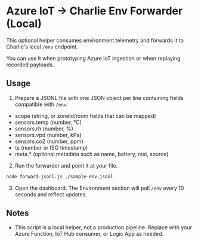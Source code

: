 # Azure IoT -> Charlie Env Forwarder (Local)

This optional helper consumes environment telemetry and forwards it to Charlie's local `/env` endpoint.

You can use it when prototyping Azure IoT ingestion or when replaying recorded payloads.

## Usage

1. Prepare a JSONL file with one JSON object per line containing fields compatible with `/env`:

- scope (string, or zoneId/room fields that can be mapped)
- sensors.temp (number, °C)
- sensors.rh (number, %)
- sensors.vpd (number, kPa)
- sensors.co2 (number, ppm)
- ts (number or ISO timestamp)
- meta.* (optional metadata such as name, battery, rssi, source)

2. Run the forwarder and point it at your file.

```sh
node forward-jsonl.js ./sample-env.jsonl
```

3. Open the dashboard. The Environment section will poll `/env` every 10 seconds and reflect updates.

## Notes

- This script is a local helper, not a production pipeline. Replace with your Azure Function, IoT Hub consumer, or Logic App as needed.

